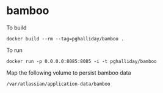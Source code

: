# bamboo

To build

```
docker build --rm --tag=pghalliday/bamboo .
```

To run

```
docker run -p 0.0.0.0:8085:8085 -i -t pghalliday/bamboo
```

Map the following volume to persist bamboo data

```
/var/atlassian/application-data/bamboo 
```
